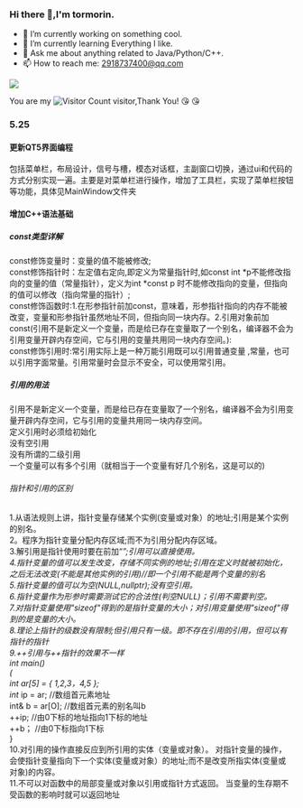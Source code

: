 ### Hi there 👋,I'm tormorin.

- 🔭 I’m currently working on something cool.
- 🌱 I’m currently learning Everything I like.
- 💬 Ask me about anything related to Java/Python/C++.
- 📫 How to reach me: 2918737400@qq.com

![](https://github-readme-stats.vercel.app/api?username=tormorin&show_icons=true&theme=transparent)


You are my ![Visitor Count](https://profile-counter.glitch.me/wisdom-tormorin/count.svg) visitor,Thank You! :kissing_heart: :kissing_heart:


### 5.25 
#### 更新QT5界面编程
包括菜单栏，布局设计，信号与槽，模态对话框，主副窗口切换，通过ui和代码的方式分别实现一遍。主要是对菜单栏进行操作，增加了工具栏，实现了菜单栏按钮等功能，具体见MainWindow文件夹
#### 增加C++语法基础
##### const类型详解
const修饰变量时：变量的值不能被修改; 
<br> const修饰指针时：左定值右定向,即定义为常量指针时,如const int *p不能修改指向的变量的值（常量指针），定义为int *const p 时不能修改指向的变量，但指向的值可以修改（指向常量的指针）; 
<br> const修饰函数时:1.在形参指针前加const，意味着，形参指针指向的内存不能被改变，变量和形参指针虽然地址不同，但指向同一块内存。2.引用对象前加const(引用不是新定义一个变量，而是给已存在变量取了一个别名，编译器不会为引用变量开辟内存空间，它与引用的变量共用同一块内存空间。):
<br>const修饰引用时:常引用实际上是一种万能引用既可以引用普通变量 ,常量，也可以引用字面常量。引用常量时会显示不安全，可以使用常引用。
##### 引用的用法
引用不是新定义一个变量，而是给已存在变量取了一个别名，编译器不会为引用变量开辟内存空间，它与引用的变量共用同一块内存空间。
<br>定义引用时必须给初始化<br>
没有空引用<br>
没有所谓的二级引用<br>
一个变量可以有多个引用（就相当于一个变量有好几个别名，这是可以的)<br>
###### 指针和引用的区别
1.从语法规则上讲，指针变量存储某个实例(变量或对象）的地址;引用是某个实例的别名。<br>
2。程序为指针变量分配内存区域;而不为引用分配内存区域。<br>
3.解引用是指针使用时要在前加“*”;引用可以直接使用。<br>
4.指针变量的值可以发生改变，存储不同实例的地址;引用在定义时就被初始化，之后无法改变(不能是其他实例的引用)//即一个引用不能是两个变量的别名<br>
5.指针变量的值可以为空(NULL,nullptr);没有空引用。<br>
6.指针变量作为形参时需要测试它的合法性(判空NULL)；引用不需要判空。<br>
7.对指针变量使用"sizeof"得到的是指针变量的大小；对引用变量使用"sizeof"得到的是变量的大小。<br>
8.理论上指针的级数没有限制;但引用只有一级。即不存在引用的引用，但可以有指针的指针<br>
9.++引用与++指针的效果不一样<br>int main()<br>
(<br>
	int ar[5] = { 1,2,3，4,5 };<br>
	int* ip = ar; //数组首元素地址<br>
	int& b = ar[O]; //数组首元素的别名叫b<br>
	++ip;  //由0下标的地址指向1下标的地址<br>
	++b；  //由0下标指向1下标<br>
}<br>
10.对引用的操作直接反应到所引用的实体（变量或对象）。
对指针变量的操作，会使指针变量指向下一个实体(变量或对象）的地址;而不是改变所指实体(变量或对象)的内容。<br>
11.不可以对函数中的局部变量或对象以引用或指针方式返回。
当变量的生存期不受函数的影响时就可以返回地址
